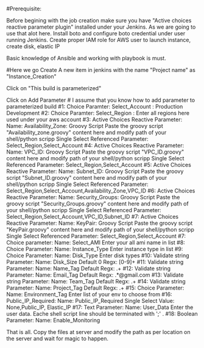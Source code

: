 ####

#Prerequisite:

Before begining with the job creation make sure you have "Active choices reactive parameter plugin" installed under your Jenkins. As we are going to use that alot here. 
Install boto and configure boto credential under user running Jenkins.
Create proper IAM role for AWS user to launch instance, create disk, elastic IP

Basic knowledge of Ansible and working with playbook is must. 


#Here we go
Create A new item in jenkins with the name "Project name" as "Instance_Creation"

Click on "This build is parameterized"

Click on Add Parameter # I assume that you know how to add parameter to parameterized build
#1: Choice Paramter: 
      Select_Account : 
         Production
         Development
#2: Choice Paramter:
       Select_Region : 
           Enter all regions here used under your aws account 
#3: Active Choices Reactive Parameter:
       Name: Availability_Zone:
         Groovy Script
           Paste the groovy script "Availability_zone.groovy" content here and modify path of your shell/python scripp
         Single Select
         Referenced Parameter: Select_Region,Select_Account
#4: Active Choices Reactive Parameter:
       Name: VPC_ID:
         Groovy Script
           Paste the groovy script "VPC_ID.groovy" content here and modify path of your shell/python scripp
         Single Select
         Referenced Parameter: Select_Region,Select_Account
#5: Active Choices Reactive Parameter:
       Name: Subnet_ID:
         Groovy Script
           Paste the groovy script "Subnet_ID.groovy" content here and modify path of your shell/python scripp
         Single Select
         Referenced Parameter: Select_Region,Select_Account,Availability_Zone,VPC_ID
#6: Active Choices Reactive Parameter:
       Name: Security_Groups:
         Groovy Script
           Paste the groovy script "Security_Groups.groovy" content here and modify path of your shell/python scripp
         Single Select
         Referenced Parameter: Select_Region,Select_Account,VPC_ID,Subnet_ID
#7: Active Choices Reactive Parameter:
       Name: KeyPair:
         Groovy Script
           Paste the groovy script "KeyPair.groovy" content here and modify path of your shell/python scripp
         Single Select
         Referenced Parameter: Select_Region,Select_Account
#7: Choice parameter:
       Name: Select_AMI
         Enter your all ami name in list
#8: Choice Parameter:
      Name: Instance_Type
        Enter instance type in list
#9: Choice Parameter:
        Name: Disk_Type
         Enter disk types
#10: Validate string Parameter:
      Name: Disk_Size
      Default 0
      Regx: [0-9]+
#11: Validate string Parameter:
           Name: Name_Tag
            Default 
            Regx: .+
#12: Validate string Parameter:
      Name: Email_Tag
      Default 
      Regx: .*@gmail.com
#13: Validate string Parameter:
      Name: Team_Tag
      Default 
      Regx: .+
#14: Validate string Parameter:
      Name: Project_Tag
      Default 
      Regx: .+
#15: Choice Parameter:
      Name: Environment_Tag
      Enter list of your env to choose from
#16: Public_IP_Required:
      Name: Public_IP_Required
      Single Select
      Value: None,Public_IP, Elastic_IP
#17: Text Parameter:
      Name: User_Data
      Enter the user data. Eache shell script line should be terminated with ';' .
#18: Boolean Parameter:
      Name: Enable_Monitoring   

That is all. Copy the files at server and modify the path as per location on the server and wait for magic to happen.

